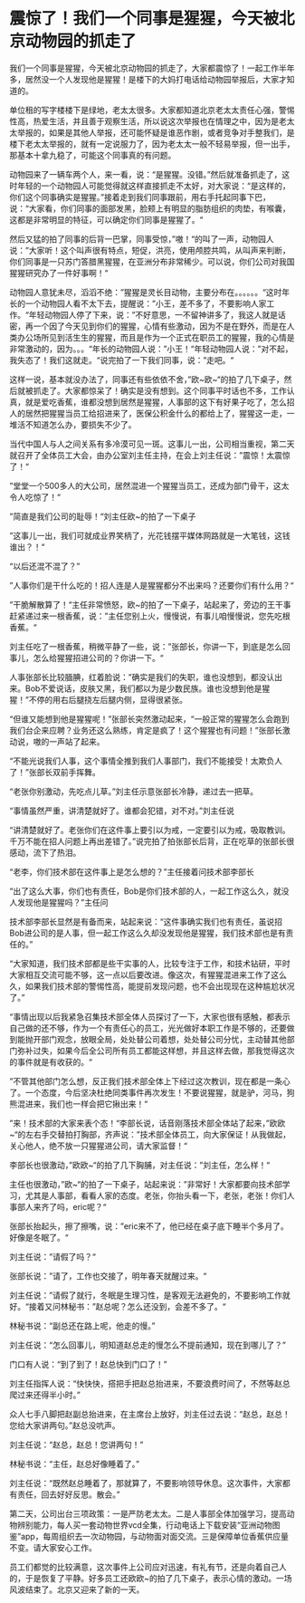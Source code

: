 # 震惊了！我们一个同事是猩猩，今天被北京动物园的抓走了

我们一个同事是猩猩，今天被北京动物园的抓走了，大家都震惊了！一起工作半年多，居然没一个人发现他是猩猩！是楼下的大妈打电话给动物园举报后，大家才知道的。   
  
单位租的写字楼楼下是绿地，老太太很多。大家都知道北京老太太责任心强，警惕性高，热爱生活，并且善于观察生活，所以说这次举报也在情理之中，因为是老太太举报的，如果是其他人举报，还可能怀疑是谁恶作剧，或者竞争对手整我们，是楼下老太太举报的，就有一定说服力了，因为老太太一般不轻易举报，但一出手，那基本十拿九稳了，可能这个同事真的有问题。   
  
动物园来了一辆车两个人，来一看，说：“是猩猩。没错。”然后就准备抓走了，这时年轻的一个动物园人可能觉得就这样直接抓走不太好，对大家说：“是这样的，你们这个同事确实是猩猩。”接着走到我们同事跟前，用右手托起同事下巴，说：“大家看，你们同事的面部发黑，脸颊上有明显的脂肪组织的肉垫，有喉囊，这都是非常明显的特征，可以确定你们同事是猩猩了。“   
  
然后又猛的拍了同事的后背一巴掌，同事受惊，”嗷！“的叫了一声，动物园人说：”大家听！这个叫声很有特点，短促，洪亮，使用颅腔共鸣，从叫声来判断，你们同事是一只苏门答腊黑猩猩，在亚洲分布非常稀少。可以说，你们公司对我国猩猩研究办了一件好事啊！“   
  
动物园人意犹未尽，滔滔不绝：”猩猩是灵长目动物，主要分布在。。。。。。“这时年长的一个动物园人看不太下去，提醒说：”小王，差不多了，不要影响人家工作。“年轻动物园人停了下来，说：”不好意思，一不留神讲多了，我这人就是话密，再一个因了今天见到你们的猩猩，心情有些激动，因为不是在野外，而是在人类办公场所见到活生生的猩猩，而且是作为一个正式在职员工的猩猩，我的心情是非常激动的，因为。。。“年长的动物园人说：”小王！“年轻动物园人说：”对不起，我失态了！我们这就走。“说完拍了一下我们同事，说：”走吧。“   
  
这样一说，基本就没办法了，同事还有些依依不舍，”欧~欧~“的拍了几下桌子，然后就被抓走了。大家都惊呆了！确实是没有想到。这个同事平时话也不多，工作认真，就是爱吃香蕉，谁都没想到居然是猩猩，人事部的这下有好果子吃了，怎么招人的居然把猩猩当员工给招进来了，医保公积金什么的都给上了，猩猩这一走，一堆活不知道怎么办，要损失不少了。   
  
当代中国人与人之间关系有多冷漠可见一斑。这事儿一出，公司相当重视，第二天就召开了全体员工大会，由办公室刘主任主持，在会上刘主任说：”震惊！太震惊了！“   
  
”堂堂一个500多人的大公司，居然混进一个猩猩当员工，还成为部门骨干，这太令人吃惊了！“   
  
”简直是我们公司的耻辱！“刘主任欧~的拍了一下桌子   
  
”这事儿一出，我们可就成业界笑柄了，光花钱摆平媒体网路就是一大笔钱，这钱谁出？！“   
  
“以后还混不混了？”   
  
”人事你们是干什么吃的！招人连是人是猩猩都分不出来吗？还要你们有什么用？“   
  
”干脆解散算了！“主任非常愤怒，欧~的拍了一下桌子，站起来了，旁边的王干事赶紧递过来一根香蕉，说：”主任您别上火，慢慢说，有事儿咱慢慢说，您先吃根香蕉。“   
  
刘主任吃了一根香蕉，稍微平静了一些，说：”张部长，你讲一下，到底是怎么回事儿，怎么给猩猩招进公司的？你讲一下。“   
  
人事张部长比较腼腆，红着脸说：”确实是我们的失职，谁也没想到，都没认出来。Bob不爱说话，皮肤又黑，我们都以为是少数民族。谁也没想到他是猩猩！”不停的用右后腿挠左后腿内侧，显得很紧张。   
  
“但谁又能想到他是猩猩呢！”张部长突然激动起来，“一般正常的猩猩怎么会跑到我们台企来应聘？业务还这么熟练，肯定是疯了！这个猩猩也有问题！”张部长激动说，嗷的一声站了起来。   
  
“不能光说我们人事，这个事情全推到我们人事部门，我们不能接受！太欺负人了！”张部长双前手挥舞。   
  
“老张你别激动，先吃点儿草。”刘主任示意张部长冷静，递过去一把草。   
  
“事情虽然严重，讲清楚就好了。谁都会犯错，对不对。”刘主任说   
  
“讲清楚就好了。老张你们在这件事上要引以为戒，一定要引以为戒，吸取教训。千万不能在招人问题上再出差错了。”说完拍了拍张部长后背，正在吃草的张部长很感动，流下了热泪。   
  
“老李，你们技术部在这件事上是怎么想的？”主任接着问技术部李部长   
  
“出了这么大事，你们也有责任，Bob是你们技术部的人，一起工作这么久，就没人发现他是猩猩吗？”主任问   
  
技术部李部长显然是有备而来，站起来说：“这件事确实我们也有责任，虽说招Bob进公司的是人事，但一起工作这么久却没发现他是猩猩，我们技术部也是有责任的。”   
  
“大家知道，我们技术部都是些干实事的人，比较专注于工作，和技术钻研，平时大家相互交流可能不够，这一点以后要改进。像这次，有猩猩混进来工作了这么久，如果我们技术部的警惕性高，能提前发现问题，也不会出现现在这种尴尬状况了。”   
  
“事情出现以后我紧急召集技术部全体人员探讨了一下，大家也很有感触，都表示自己做的还不够，作为一个有责任心的员工，光光做好本职工作是不够的，还要做到能抛开部门观念，放眼全局，处处替公司着想，处处替公司分忧，主动替其他部门弥补过失，如果今后全公司所有员工都能这样想，并且这样去做，那我觉得这次的事件就是有收获的。“   
  
”不管其他部门怎么想，反正我们技术部全体上下经过这次教训，现在都是一条心了。一个态度，今后坚决杜绝同类事件再次发生！不要说猩猩，就是驴，河马，狗熊混进来，我们也一样会把它揪出来！“   
  
”来！技术部的大家来表个态！“李部长说，话音刚落技术部全体站了起来，”欧欧~“的左右手交替拍打胸部，齐声说：”技术部全体员工，向大家保证！从我做起，关心他人，绝不放一只猩猩进公司，请大家监督！“   
  
李部长也很激动，”欧欧~“的拍了几下胸脯，对主任说：”刘主任，怎么样！“   
  
主任也很激动，”欧~“的拍了一下桌子，站起来说：”非常好！大家都要向技术部学习，尤其是人事部，看看人家的态度。老张，你抬头看一下，老张，老张！你们人事部人来齐了吗，eric呢？“   
  
张部长抬起头，擦了擦嘴，说：”eric来不了，他已经在桌子底下睡半个多月了。好像是冬眠了。“   
  
刘主任说：”请假了吗？“   
  
张部长说：”请了，工作也交接了，明年春天就醒过来。“   
  
刘主任说：”请假了就行，冬眠是生理习性，是客观无法避免的，不要影响工作就好。“接着又问林秘书：”赵总呢？怎么还没到，会差不多了。“   
  
林秘书说：“副总还在路上呢，他走的慢。”   
  
刘主任说：“怎么回事儿，明知道赵总走的慢怎么不提前通知，现在到哪儿了？”   
  
门口有人说：“到了到了！赵总快到门口了！”   
  
刘主任指挥人说：“快快快，搭把手把赵总抬进来，不要浪费时间了，不然等赵总爬过来还得半小时。”   
  
众人七手八脚把赵副总抬进来，在主席台上放好，刘主任过去说：“赵总，赵总！您给大家讲两句。”赵总没吭声。   
  
刘主任说：“赵总，赵总！您讲两句！”   
  
林秘书说：“主任，赵总好像睡着了。”   
  
刘主任说：“既然赵总睡着了，那就算了，不要影响领导休息。这次事件，大家都有责任，回去好好反思。散会。”   
  
第二天，公司出台三项政策：一是严防老太太。二是人事部全体加强学习，提高动物辨别能力，每人买一套动物世界vcd全集，行动电话上下载安装“亚洲动物图鉴”app，每周组织去一次动物园，与动物面对面交流。三是保障单位香蕉供应量不变。请大家安心工作。   
  
员工们都觉的比较满意，这次事件上公司应对迅速，有礼有节，还是向着自己人的，于是恢复了平静。好多员工还欧欧~的拍了几下桌子，表示心情的激动。一场风波结束了。北京又迎来了新的一天。

